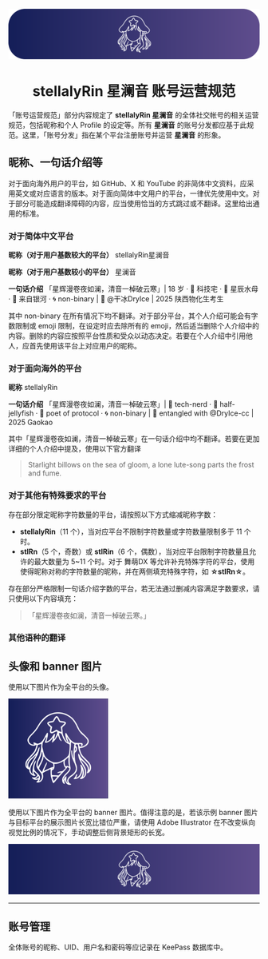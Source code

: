 <!-- markdownlint-disable MD033 MD036 MD041 -->

<div align="center">

![stellalyRin's profile banner](../assets/stellalyRin_banner.png)

# stellalyRin 星澜音 账号运营规范

</div>

「账号运营规范」部分内容规定了 **stellalyRin 星澜音** 的全体社交帐号的相关运营规范，包括昵称和个人 Profile 的设定等。所有 **星澜音** 的账号分发都应基于此规范。这里，「账号分发」指在某个平台注册账号并运营 **星澜音** 的形象。

## 昵称、一句话介绍等

对于面向海外用户的平台，如 GitHub、X 和 YouTube 的非简体中文资料，应采用英文或对应语言的版本。对于面向简体中文用户的平台，一律优先使用中文。对于部分可能造成翻译障碍的内容，应当使用恰当的方式跳过或不翻译。这里给出通用的标准。

### 对于简体中文平台

**昵称（对于用户基数较大的平台）** stellalyRin星澜音

**昵称（对于用户基数较小的平台）** 星澜音

**一句话介绍** 「星辉漫卷夜如澜，清音一棹破云寒」| 18 岁 · 👾 科技宅 · 🪼 星辰水母 · 🌌 来自银河 · 🌀 non-binary | 💫 @干冰DryIce | 2025 陕西物化生考生

其中 non-binary 在所有情况下均不翻译。对于部分平台，其个人介绍可能会有字数限制或 emoji 限制，在设定时应去除所有的 emoji，然后适当删除个人介绍中的内容。删除的内容应按照平台性质和受众以动态决定。若要在个人介绍中引用他人，应首先使用该平台上对应用户的昵称。

### 对于面向海外的平台

**昵称** stellalyRin

**一句话介绍** 「星辉漫卷夜如澜，清音一棹破云寒」| 👾 tech-nerd · 🪼 half-jellyfish · 🌌 poet of protocol · 🌀 non-binary | 💫 entangled with @DryIce-cc | 2025 Gaokao

其中「星辉漫卷夜如澜，清音一棹破云寒」在一句话介绍中均不翻译。若要在更加详细的个人介绍中提及，使用以下官方翻译

> Starlight billows on the sea of gloom, a lone lute-song parts the frost and fume.

### 对于其他有特殊要求的平台

存在部分限定昵称字符数量的平台，请按照以下方式缩减昵称字数：

- **stellalyRin**（11 个），当对应平台不限制字符数量或字符数量限制多于 11 个时。
- **stlRn**（5 个，奇数）或 **stlRin**（6 个，偶数），当对应平台限制字符数量且允许的最大数量为 5~11 个时。对于 舞萌DX 等允许补充特殊字符的平台，使用使得昵称对称的字符数量的昵称，并在两侧填充特殊字符，如 **☆stlRn☆**。

存在部分严格限制一句话介绍字数的平台，若无法通过删减内容满足字数要求，请只使用以下内容填充：

> 「星辉漫卷夜如澜，清音一棹破云寒。」

### 其他语种的翻译

## 头像和 banner 图片

使用以下图片作为全平台的头像。

<img src="../assets/stellalyRin.png" alt="stellalyRin 的头像" width="200" height="200" />

使用以下图片作为全平台的 banner 图片。值得注意的是，若该示例 banner 图片与目标平台的展示图片长宽比错位严重，请使用 Adobe Illustrator 在不改变纵向视觉比例的情况下，手动调整后侧背景矩形的长宽。

<img src="../assets/stellalyRin_banner_nocorner.png" alt="stellalyRin 的 banner 图片"/>

---

## 账号管理

全体账号的昵称、UID、用户名和密码等应记录在 KeePass 数据库中。
